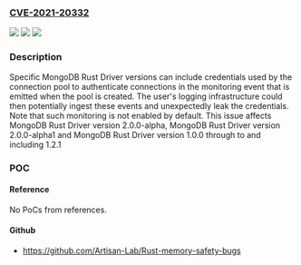 ### [CVE-2021-20332](https://cve.mitre.org/cgi-bin/cvename.cgi?name=CVE-2021-20332)
![](https://img.shields.io/static/v1?label=Product&message=MongoDB%20Rust%20Driver&color=blue)
![](https://img.shields.io/static/v1?label=Version&message=%3D%202.0.0-alpha%20&color=brighgreen)
![](https://img.shields.io/static/v1?label=Vulnerability&message=CWE-200%20Exposure%20of%20Sensitive%20Information%20to%20an%20Unauthorized%20Actor%20&color=brighgreen)

### Description

Specific MongoDB Rust Driver versions can include credentials used by the connection pool to authenticate connections in the monitoring event that is emitted when the pool is created. The user's logging infrastructure could then potentially ingest these events and unexpectedly leak the credentials. Note that such monitoring is not enabled by default. This issue affects MongoDB Rust Driver version 2.0.0-alpha, MongoDB Rust Driver version 2.0.0-alpha1 and MongoDB Rust Driver version 1.0.0 through to and including 1.2.1

### POC

#### Reference
No PoCs from references.

#### Github
- https://github.com/Artisan-Lab/Rust-memory-safety-bugs


